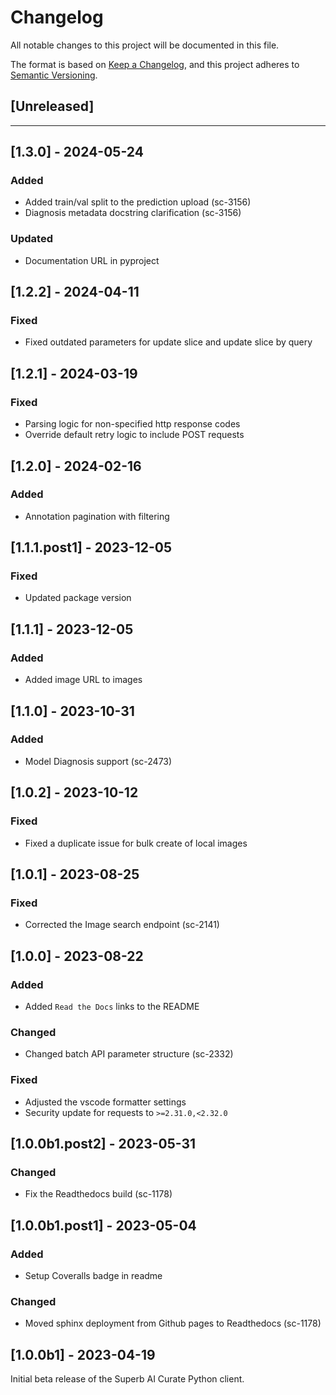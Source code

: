 # Changelog

All notable changes to this project will be documented in this file.

The format is based on [Keep a Changelog](https://keepachangelog.com/en/1.0.0/),
and this project adheres to [Semantic Versioning](https://semver.org/spec/v2.0.0.html).

## [Unreleased]

---

## [1.3.0] - 2024-05-24

### Added

- Added train/val split to the prediction upload (sc-3156)
- Diagnosis metadata docstring clarification (sc-3156)

### Updated

- Documentation URL in pyproject

## [1.2.2] - 2024-04-11

### Fixed

- Fixed outdated parameters for update slice and update slice by query

## [1.2.1] - 2024-03-19

### Fixed

- Parsing logic for non-specified http response codes
- Override default retry logic to include POST requests

## [1.2.0] - 2024-02-16

### Added

- Annotation pagination with filtering

## [1.1.1.post1] - 2023-12-05

### Fixed

- Updated package version

## [1.1.1] - 2023-12-05

### Added

- Added image URL to images

## [1.1.0] - 2023-10-31

### Added

- Model Diagnosis support (sc-2473)

## [1.0.2] - 2023-10-12

### Fixed

- Fixed a duplicate issue for bulk create of local images

## [1.0.1] - 2023-08-25

### Fixed

- Corrected the Image search endpoint (sc-2141)

## [1.0.0] - 2023-08-22

### Added

- Added `Read the Docs` links to the README

### Changed

- Changed batch API parameter structure (sc-2332)

### Fixed

- Adjusted the vscode formatter settings
- Security update for requests to `>=2.31.0,<2.32.0`

## [1.0.0b1.post2] - 2023-05-31

### Changed

- Fix the Readthedocs build (sc-1178)

## [1.0.0b1.post1] - 2023-05-04

### Added

- Setup Coveralls badge in readme

### Changed

- Moved sphinx deployment from Github pages to Readthedocs (sc-1178)

## [1.0.0b1] - 2023-04-19

Initial beta release of the Superb AI Curate Python client.
